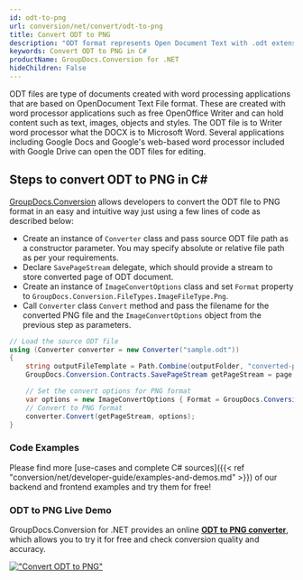 ```yaml
---
id: odt-to-png
url: conversion/net/convert/odt-to-png
title: Convert ODT to PNG
description: "ODT format represents Open Document Text with .odt extension. Learn how to convert ODT to PNG file programmatically in C# language using GroupDocs.Conversion for .NET library."
keywords: Convert ODT to PNG in C#
productName: GroupDocs.Conversion for .NET
hideChildren: False
---
```


ODT files are type of documents created with word processing applications that are based on OpenDocument Text File format. These are created with word processor applications such as free OpenOffice Writer and can hold content such as text, images, objects and styles. The ODT file is to Writer word processor what the DOCX is to Microsoft Word. Several applications including Google Docs and Google's web-based word processor included with Google Drive can open the ODT files for editing.

## Steps to convert ODT to PNG in C#

[GroupDocs.Conversion](https://products.groupdocs.com/conversion/net) allows developers to convert the ODT file to PNG format in an easy and intuitive way just using a few lines of code as described below:

* Create an instance of `Converter` class and pass source ODT file path as a constructor parameter. You may specify absolute or relative file path as per your requirements. 
* Declare `SavePageStream` delegate, which should provide a stream to store converted page of ODT document.
* Create an instance of `ImageConvertOptions` class and set `Format` property to `GroupDocs.Conversion.FileTypes.ImageFileType.Png`.
* Call `Converter` class `Convert` method and pass the filename for the converted PNG file and the `ImageConvertOptions` object from the previous step as parameters.

```csharp
// Load the source ODT file
using (Converter converter = new Converter("sample.odt"))
{
    string outputFileTemplate = Path.Combine(outputFolder, "converted-page-{0}.png");
    GroupDocs.Conversion.Contracts.SavePageStream getPageStream = page => new FileStream(string.Format(outputFileTemplate, page), FileMode.Create);

    // Set the convert options for PNG format
    var options = new ImageConvertOptions { Format = GroupDocs.Conversion.FileTypes.ImageFileType.Png };   
    // Convert to PNG format
    converter.Convert(getPageStream, options);
}
```

### Code Examples

Please find more [use-cases and complete C# sources]({{< ref "conversion/net/developer-guide/examples-and-demos.md" >}}) of our backend and frontend examples and try them for free!

### ODT to PNG Live Demo

GroupDocs.Conversion for .NET provides an online [**ODT to PNG converter**](https://products.groupdocs.app/conversion/odt-to-png), which allows you to try it for free and check conversion quality and accuracy.

[!["Convert ODT to PNG"](conversion/net/images/convert-to-png/convert-odt-to-png.png)](https://products.groupdocs.app/conversion/odt-to-png)